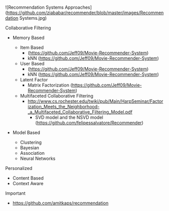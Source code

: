 ![Recommendation Systems Approaches](https://github.com/ziababar/recommender/blob/master/images/Recommendation Systems.jpg)


Collaborative Filtering
 - Memory Based
   - Item Based
     - (https://github.com/Jeff09/Movie-Recommender-System)
     - kNN (https://github.com/Jeff09/Movie-Recommender-System)
   - User Based
     - (https://github.com/Jeff09/Movie-Recommender-System)
     - kNN (https://github.com/Jeff09/Movie-Recommender-System)
   - Latent Factor
     - Matrix Factorization (https://github.com/Jeff09/Movie-Recommender-System)
   - Multifaceted Collaborative Filtering 
     - http://www.cs.rochester.edu/twiki/pub/Main/HarpSeminar/Factorization_Meets_the_Neighborhood-_a_Multifaceted_Collaborative_Filtering_Model.pdf
       - SVD model and the NSVD model (https://github.com/felipessalvatore/Recommender)
       
 - Model Based
   - Clustering
   - Bayesian
   - Association
   - Neural Networks

Personalized
 - Content Based
 - Context Aware
 
Important
 - https://github.com/amitkaps/recommendation


